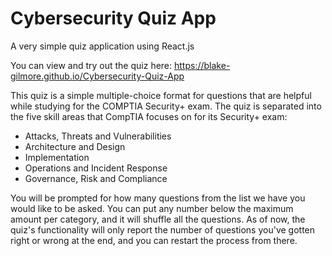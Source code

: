 # Cybersecurity Quiz App
 A very simple quiz application using React.js

You can view and try out the quiz here: https://blake-gilmore.github.io/Cybersecurity-Quiz-App

This quiz is a simple multiple-choice format for questions that are helpful while studying for the COMPTIA Security+ exam. The quiz is separated into the five skill areas that CompTIA focuses on for its Security+ exam: 
<ul>
<li>Attacks, Threats and Vulnerabilities</li>
<li>Architecture and Design</li>
<li>Implementation</li>
<li>Operations and Incident Response</li>
<li>Governance, Risk and Compliance</li>
</ul>

You will be prompted for how many questions from the list we have you would like to be asked. You can put any number below the maximum amount per category, and it will shuffle all the questions. As of now, the quiz's functionality will only report the number of questions you've gotten right or wrong at the end, and you can restart the process from there.

